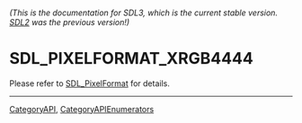 ###### (This is the documentation for SDL3, which is the current stable version. [SDL2](https://wiki.libsdl.org/SDL2/) was the previous version!)
# SDL_PIXELFORMAT_XRGB4444

Please refer to [SDL_PixelFormat](SDL_PixelFormat) for details.

----
[CategoryAPI](CategoryAPI), [CategoryAPIEnumerators](CategoryAPIEnumerators)

